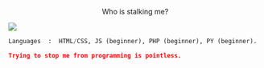 <p align="center">Who is stalking me?</p>
<img src="https://gpvc.arturio.dev/must-be-unique]https://komarev.com/ghpvc/?username=must-be-unique&style=for-the-badge&color=blue&label=Stalker:" style="max-width: 100%;">

```python
Languages  :  HTML/CSS, JS (beginner), PHP (beginner), PY (beginner).

```

```json
Trying to stop me from programming is pointless.
```
